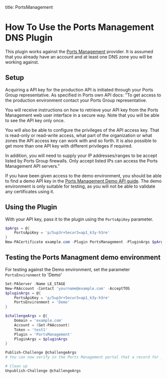 title: PortsManagement

# How To Use the Ports Management DNS Plugin

This plugin works against the [Ports Management](https://app.ports.management/#/dnsadmin) provider. It is assumed that you already have an account and at least one DNS zone you will be working against.

## Setup

Acquiring a API key for the production API is initiated through your Ports Group representative. As specified in Ports own API docs:
"To get access to the production environment contact your Ports Group representative.

You will receive instructions on how to retrieve your API key from the Ports Management web user interface in a secure way. Note that you will be able to see the API key only once.

You will also be able to configure the privileges of the API access key. That is read-only or read-write access, what part of the organization or what zones the API access key can work with and so forth. It is also possible to get more than one API key with different privileges if required.

In addition, you will need to supply your IP addresses/ranges to be accept listed by Ports Group firewalls. Only accept listed IPs can access the Ports Management API servers."

If you have been given access to the demo environment, you should be able to find a demo API key in the [Ports Management Demo API guide](https://demo.ports.management/pmapi-doc/). The demo environment is only suitable for testing, as you will not be able to validate any certificates using it.

## Using the Plugin

With your API key, pass it to the plugin using the `PortsApiKey` parameter.

```powershell
$pArgs = @{
    PortsApiKey = 'p/5up3r+5ecur3=ap1_k3y-h3re'
}
New-PACertificate example.com -Plugin PortsManagement -PluginArgs $pArgs
```

## Testing the Ports Managment demo environment
For testing against the Demo environment, set the parameter `PortsEnvironment` to 'Demo'
```powershell
Set-PAServer -Name LE_STAGE
New-PAAccount -Contact 'yourname@example.com' -AcceptTOS
$pluginArgs = @{
    PortsApiKey = 'p/5up3r+5ecur3=ap1_k3y-h3re'
    PortsEnvironment = 'Demo'
}

$challengeArgs = @{
    Domain = 'example.com'
    Account = (Get-PAAccount)
    Token = 'test1'
    Plugin = 'PortsManagement'
    PluginArgs = $pluginArgs
}

Publish-Challenge @challengeArgs
# You can now verify in the Ports Management portal that a record for _acme-challenge has been added to your zone, or use the Get-PortsDnsRecord helper function.

# Clean up
Unpublish-Challenge @challengeArgs

```